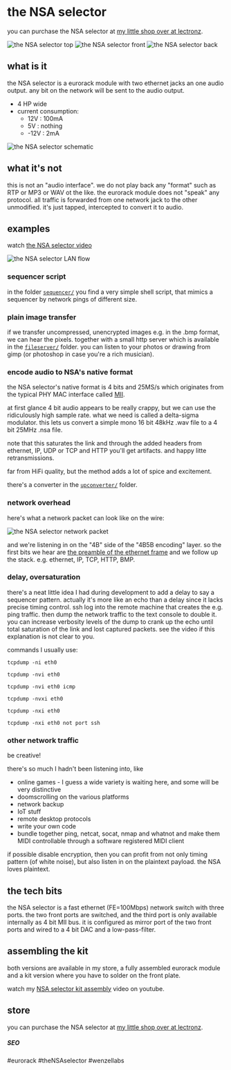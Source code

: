 # the NSA selector

you can purchase the NSA selector at [my little shop over at lectronz](https://lectronz.com/stores/wenzellabs).

![the NSA selector top](pics/NSA_top.jpg)  ![the NSA selector front](pics/NSA_front.jpg)   ![the NSA selector back](pics/NSA_back.jpg) 

## what is it

the NSA selector is a eurorack module with two ethernet jacks an one audio output.
any bit on the network will be sent to the audio output.

- 4 HP wide
- current consumption:
    -  12V : 100mA
    -   5V : nothing
    - -12V :   2mA

![the NSA selector schematic](pics/NSA_selector_switch_schematic.png)

## what it's not

this is not an "audio interface". we do not play back any "format" such as RTP
or MP3 or WAV ot the like. the eurorack module does not "speak" any protocol.
all traffic is forwarded from one network jack to the other unmodified.
it's just tapped, intercepted to convert it to audio.

## examples

watch [the NSA selector video](FIXME)

![the NSA selector LAN flow](pics/NSA_selector_LAN_flow.png)

### sequencer script

in the folder [`sequencer/`](sequencer) you find a very simple shell script, that mimics a
sequencer by network pings of different size.

### plain image transfer

if we transfer uncompressed, unencrypted images e.g. in the .bmp format,
we can hear the pixels. together with a small http server which is available
in the [`fileserver/`](fileserver) folder. you can listen to your photos or drawing from
gimp (or photoshop in case you're a rich musician).

### encode audio to NSA's native format

the NSA selector's native format is 4 bits and 25MS/s which originates from the
typical PHY MAC interface called [MII](https://en.wikipedia.org/wiki/Media-independent_interface).

at first glance 4 bit audio appears to be really crappy, but we can use the
ridiculously high sample rate. what we need is called a delta-sigma modulator.
this lets us convert a simple mono 16 bit 48kHz .wav file to a 4 bit 25MHz
.nsa file.

note that this saturates the link and through the added headers from ethernet,
IP, UDP or TCP and HTTP you'll get artifacts. and happy litte retransmissions.

far from HiFi quality, but the method adds a lot of spice and excitement.

there's a converter in the [`upconverter/`](upconverter) folder.

### network overhead

here's what a network packet can look like on the wire:

![the NSA selector network packet](pics/NSA_selector_network_packet.png)

and we're listening in on the "4B" side of the "4B5B encoding" layer.
so the first bits we hear are [the preamble of the ethernet frame](https://en.wikipedia.org/wiki/Ethernet_frame#Preamble_and_start_frame_delimiter) and we follow up the stack. e.g. ethernet, IP, TCP, HTTP, BMP.

### delay, oversaturation

there's a neat little idea I had during development to add a delay to say a
sequencer pattern. actually it's more like an echo than a delay since it lacks
precise timing control.
ssh log into the remote machine that creates the e.g. ping traffic. then dump
the network traffic to the text console to double it. you can increase verbosity
levels of the dump to crank up the echo until total saturation of the link
and lost captured packets. see the video if this explanation is not clear to you.

commands I usually use:

`tcpdump -ni eth0`

`tcpdump -nvi eth0`

`tcpdump -nvi eth0 icmp`

`tcpdump -nvxi eth0`

`tcpdump -nxi eth0`

`tcpdump -nxi eth0 not port ssh`

### other network traffic

be creative!

there's so much I hadn't been listening into, like

- online games - I guess a wide variety is waiting here, and some will be very distinctive
- doomscrolling on the various platforms
- network backup
- IoT stuff
- remote desktop protocols
- write your own code
- bundle together ping, netcat, socat, nmap and whatnot and make them MIDI controllable through a software registered MIDI client

if possible disable encryption, then you can profit from not only timing
pattern (of white noise), but also listen in on the plaintext payload.
the NSA loves plaintext.

## the tech bits

the NSA selector is a fast ethernet (FE=100Mbps) network switch with three
ports. the two front ports are switched, and the third port is only available
internally as 4 bit MII bus. it is configured as mirror port of the two front
ports and wired to a 4 bit DAC and a low-pass-filter.

## assembling the kit

both versions are available in my store, a fully assembled eurorack module
and a kit version where you have to solder on the front plate.

watch my [NSA selector kit assembly](https://www.youtube.com/watch?v=SXlfyeYuZuQ) video on youtube.

## store

you can purchase the NSA selector at [my little shop over at lectronz](https://lectronz.com/stores/wenzellabs).

##### SEO
#eurorack #theNSAselector #wenzellabs
